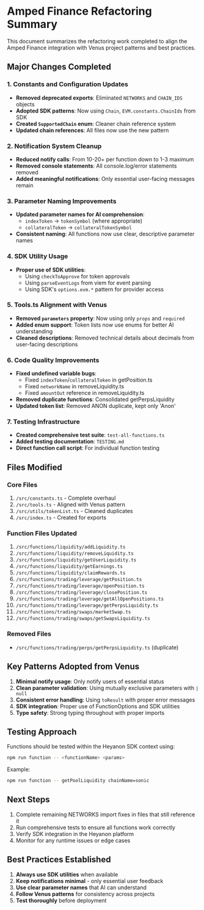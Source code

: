 # Amped Finance Refactoring Summary

This document summarizes the refactoring work completed to align the Amped Finance integration with Venus project patterns and best practices.

## Major Changes Completed

### 1. Constants and Configuration Updates
- **Removed deprecated exports**: Eliminated `NETWORKS` and `CHAIN_IDS` objects
- **Adopted SDK patterns**: Now using `Chain`, `EVM.constants.ChainIds` from SDK
- **Created `SupportedChain` enum**: Cleaner chain reference system
- **Updated chain references**: All files now use the new pattern

### 2. Notification System Cleanup
- **Reduced notify calls**: From 10-20+ per function down to 1-3 maximum
- **Removed console statements**: All console.log/error statements removed
- **Added meaningful notifications**: Only essential user-facing messages remain

### 3. Parameter Naming Improvements
- **Updated parameter names for AI comprehension**:
  - `indexToken` → `tokenSymbol` (where appropriate)
  - `collateralToken` → `collateralTokenSymbol`
- **Consistent naming**: All functions now use clear, descriptive parameter names

### 4. SDK Utility Usage
- **Proper use of SDK utilities**:
  - Using `checkToApprove` for token approvals
  - Using `parseEventLogs` from viem for event parsing
  - Using SDK's `options.evm.*` pattern for provider access

### 5. Tools.ts Alignment with Venus
- **Removed `parameters` property**: Now using only `props` and `required`
- **Added enum support**: Token lists now use enums for better AI understanding
- **Cleaned descriptions**: Removed technical details about decimals from user-facing descriptions

### 6. Code Quality Improvements
- **Fixed undefined variable bugs**:
  - Fixed `indexToken`/`collateralToken` in getPosition.ts
  - Fixed `networkName` in removeLiquidity.ts
  - Fixed `amountOut` reference in removeLiquidity.ts
- **Removed duplicate functions**: Consolidated getPerpsLiquidity
- **Updated token list**: Removed ANON duplicate, kept only 'Anon'

### 7. Testing Infrastructure
- **Created comprehensive test suite**: `test-all-functions.ts`
- **Added testing documentation**: `TESTING.md`
- **Direct function call script**: For individual function testing

## Files Modified

### Core Files
1. `/src/constants.ts` - Complete overhaul
2. `/src/tools.ts` - Aligned with Venus pattern
3. `/src/utils/tokenList.ts` - Cleaned duplicates
4. `/src/index.ts` - Created for exports

### Function Files Updated
1. `/src/functions/liquidity/addLiquidity.ts`
2. `/src/functions/liquidity/removeLiquidity.ts`
3. `/src/functions/liquidity/getUserLiquidity.ts`
4. `/src/functions/liquidity/getEarnings.ts`
5. `/src/functions/liquidity/claimRewards.ts`
6. `/src/functions/trading/leverage/getPosition.ts`
7. `/src/functions/trading/leverage/openPosition.ts`
8. `/src/functions/trading/leverage/closePosition.ts`
9. `/src/functions/trading/leverage/getAllOpenPositions.ts`
10. `/src/functions/trading/leverage/getPerpsLiquidity.ts`
11. `/src/functions/trading/swaps/marketSwap.ts`
12. `/src/functions/trading/swaps/getSwapsLiquidity.ts`

### Removed Files
- `/src/functions/trading/perps/getPerpsLiquidity.ts` (duplicate)

## Key Patterns Adopted from Venus

1. **Minimal notify usage**: Only notify users of essential status
2. **Clean parameter validation**: Using mutually exclusive parameters with `| null`
3. **Consistent error handling**: Using `toResult` with proper error messages
4. **SDK integration**: Proper use of FunctionOptions and SDK utilities
5. **Type safety**: Strong typing throughout with proper imports

## Testing Approach

Functions should be tested within the Heyanon SDK context using:
```bash
npm run function -- <functionName> <params>
```

Example:
```bash
npm run function -- getPoolLiquidity chainName=sonic
```

## Next Steps

1. Complete remaining NETWORKS import fixes in files that still reference it
2. Run comprehensive tests to ensure all functions work correctly
3. Verify SDK integration in the Heyanon platform
4. Monitor for any runtime issues or edge cases

## Best Practices Established

1. **Always use SDK utilities** when available
2. **Keep notifications minimal** - only essential user feedback
3. **Use clear parameter names** that AI can understand
4. **Follow Venus patterns** for consistency across projects
5. **Test thoroughly** before deployment